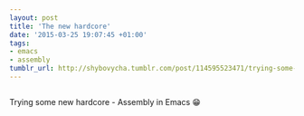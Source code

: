 ```yaml
---
layout: post
title: 'The new hardcore'
date: '2015-03-25 19:07:45 +01:00'
tags:
- emacs
- assembly
tumblr_url: http://shybovycha.tumblr.com/post/114595523471/trying-some-new-porn-3
---
```


<img data-src="/tumblr_files/tumblr_nls50x91hr1qio88bo1_1280.png"/>

Trying some new hardcore - Assembly in Emacs 😁
